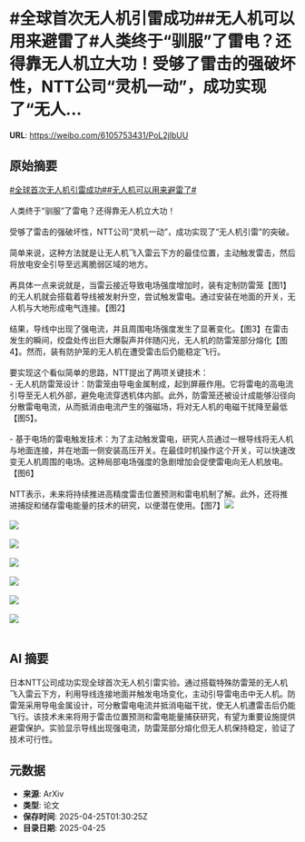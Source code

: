 # #全球首次无人机引雷成功##无人机可以用来避雷了#人类终于“驯服”了雷电？还得靠无人机立大功！受够了雷击的强破坏性，NTT公司“灵机一动”，成功实现了“无人...

**URL**: https://weibo.com/6105753431/PoL2jlbUU

## 原始摘要

<a href="https://m.weibo.cn/search?containerid=231522type%3D1%26t%3D10%26q%3D%23%E5%85%A8%E7%90%83%E9%A6%96%E6%AC%A1%E6%97%A0%E4%BA%BA%E6%9C%BA%E5%BC%95%E9%9B%B7%E6%88%90%E5%8A%9F%23&amp;extparam=%23%E5%85%A8%E7%90%83%E9%A6%96%E6%AC%A1%E6%97%A0%E4%BA%BA%E6%9C%BA%E5%BC%95%E9%9B%B7%E6%88%90%E5%8A%9F%23" data-hide=""><span class="surl-text">#全球首次无人机引雷成功#</span></a><a href="https://m.weibo.cn/search?containerid=231522type%3D1%26t%3D10%26q%3D%23%E6%97%A0%E4%BA%BA%E6%9C%BA%E5%8F%AF%E4%BB%A5%E7%94%A8%E6%9D%A5%E9%81%BF%E9%9B%B7%E4%BA%86%23&amp;extparam=%23%E6%97%A0%E4%BA%BA%E6%9C%BA%E5%8F%AF%E4%BB%A5%E7%94%A8%E6%9D%A5%E9%81%BF%E9%9B%B7%E4%BA%86%23" data-hide=""><span class="surl-text">#无人机可以用来避雷了#</span></a><br><br>人类终于“驯服”了雷电？还得靠无人机立大功！<br><br>受够了雷击的强破坏性，NTT公司“灵机一动”，成功实现了“无人机引雷”的突破。<br><br>简单来说，这种方法就是让无人机飞入雷云下方的最佳位置，主动触发雷击，然后将放电安全引导至远离脆弱区域的地方。<br><br>再具体一点来说就是，当雷云接近导致电场强度增加时，装有定制防雷笼【图1】的无人机就会搭载着导线被发射升空，尝试触发雷电。通过安装在地面的开关，无人机与大地形成电气连接。【图2】<br><br>结果，导线中出现了强电流，并且周围电场强度发生了显著变化。【图3】在雷击发生的瞬间，绞盘处传出巨大爆裂声并伴随闪光，无人机的防雷笼部分熔化【图4】。然而，装有防护笼的无人机在遭受雷击后仍能稳定飞行。<br><br>要实现这个看似简单的思路，NTT提出了两项关键技术：<br>- 无人机防雷笼设计：防雷笼由导电金属制成，起到屏蔽作用。它将雷电的高电流引导至无人机外部，避免电流穿透机体内部。此外，防雷笼还被设计成能够沿径向分散雷电电流，从而抵消由电流产生的强磁场，将对无人机的电磁干扰降至最低【图5】。<br><br>- 基于电场的雷电触发技术：为了主动触发雷电，研究人员通过一根导线将无人机与地面连接，并在地面一侧安装高压开关。在最佳时机操作这个开关，可以快速改变无人机周围的电场。这种局部电场强度的急剧增加会促使雷电向无人机放电。【图6】<br><br>NTT表示，未来将持续推进高精度雷击位置预测和雷电机制了解。此外，还将推进捕捉和储存雷电能量的技术的研究，以便潜在使用。【图7】<img style="" src="https://tvax3.sinaimg.cn/large/006Fd7o3gy1i0s0uqc20xj30go0djtbm.jpg" referrerpolicy="no-referrer"><br><br><img style="" src="https://tvax2.sinaimg.cn/large/006Fd7o3gy1i0s0uqdvdgj30m80cqjt3.jpg" referrerpolicy="no-referrer"><br><br><img style="" src="https://tvax4.sinaimg.cn/large/006Fd7o3gy1i0s0uqgnfnj30m80eaada.jpg" referrerpolicy="no-referrer"><br><br><img style="" src="https://tvax3.sinaimg.cn/large/006Fd7o3gy1i0s0uq3nrqj30go0bgjs6.jpg" referrerpolicy="no-referrer"><br><br><img style="" src="https://tvax4.sinaimg.cn/large/006Fd7o3gy1i0s0uqgkkhj30go0af0uc.jpg" referrerpolicy="no-referrer"><br><br><img style="" src="https://tvax2.sinaimg.cn/large/006Fd7o3gy1i0s0uqdwdcj30m809vzm0.jpg" referrerpolicy="no-referrer"><br><br><img style="" src="https://tvax3.sinaimg.cn/large/006Fd7o3gy1i0s0uqrh5bj30m80c6mzn.jpg" referrerpolicy="no-referrer"><br><br>

## AI 摘要

日本NTT公司成功实现全球首次无人机引雷实验。通过搭载特殊防雷笼的无人机飞入雷云下方，利用导线连接地面并触发电场变化，主动引导雷电击中无人机。防雷笼采用导电金属设计，可分散雷电电流并抵消电磁干扰，使无人机遭雷击后仍能飞行。该技术未来将用于雷击位置预测和雷电能量捕获研究，有望为重要设施提供避雷保护。实验显示导线出现强电流，防雷笼部分熔化但无人机保持稳定，验证了技术可行性。

## 元数据

- **来源**: ArXiv
- **类型**: 论文
- **保存时间**: 2025-04-25T01:30:25Z
- **目录日期**: 2025-04-25
